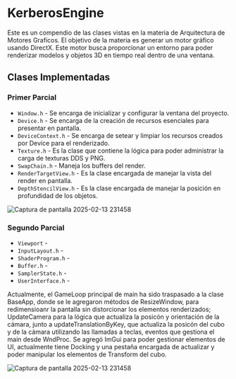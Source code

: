 # KerberosEngine
Este es un compendio de las clases vistas en la materia de Arquitectura de Motores Graficos. El objetivo de la materia es generar un motor gráfico usando DirectX. Este motor busca proporcionar un entorno para poder renderizar modelos y objetos 3D en tiempo real dentro de una ventana.

## Clases Implementadas
### Primer Parcial
- `Window.h` - Se encarga de inicializar y configurar la ventana del proyecto.
- `Device.h` - Se encarga de la creación de recursos esenciales para presentar en pantalla.
- `DeviceContext.h` - Se encarga de setear y limpiar los recursos creados por Device para el renderizado.
- `Texture.h` - Es la clase que contiene la lógica para poder administrar la carga de texturas DDS y PNG.
- `SwapChain.h` - Maneja los buffers del render.
- `RenderTargetView.h` - Es la clase encargada de manejar la vista del render en pantalla.
- `DepthStencilView.h` - Es la clase encargada de manejar la posición en profundidad de los objetos.

![Captura de pantalla 2025-02-13 231458](https://github.com/user-attachments/assets/555abefd-5378-41b3-855a-ffd32413d1a6)

### Segundo Parcial
- `Viewport` -
- `InputLayout.h` -
- `ShaderProgram.h` -
- `Buffer.h` -
- `SamplerState.h` -
- `UserInterface.h` -

Actualmente, el GameLoop principal de main ha sido traspasado a la clase BaseApp, donde se le agregaron métodos de ResizeWindow, para redimensioanr la pantalla sin distorcionar los elementos renderizados; UpdateCamera para la lógica que actualiza la posicón y orientación de la cámara, junto a updateTranslationByKey, que actualiza la posicón del cubo y de la cámara utilizando las llamadas a teclas, eventos que gestiona el main desde WndProc.
Se agregó ImGui para poder gestionar elementos de UI, actualmente tiene Docking y una pestaña encargada de actualizar y poder manipular los elementos de Transform del cubo.

![Captura de pantalla 2025-02-13 231458](https://www.notion.so/Reportes-Segundo-Parcial-19e6d98f9ce980b19367e8551dbfcd03?pvs=4#1bd6d98f9ce980c1abbbe373bcbf0e58)
